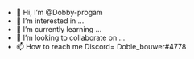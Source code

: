 - 👋 Hi, I’m @Dobby-progam
- 👀 I’m interested in ...
- 🌱 I’m currently learning ...
- 💞️ I’m looking to collaborate on ...
- 📫 How to reach me Discord= Dobie_bouwer#4778

<!---
Dobby-progam/Dobby-progam is a ✨ special ✨ repository because its `README.md` (this file) appears on your GitHub profile.
You can click the Preview link to take a look at your changes.
--->
